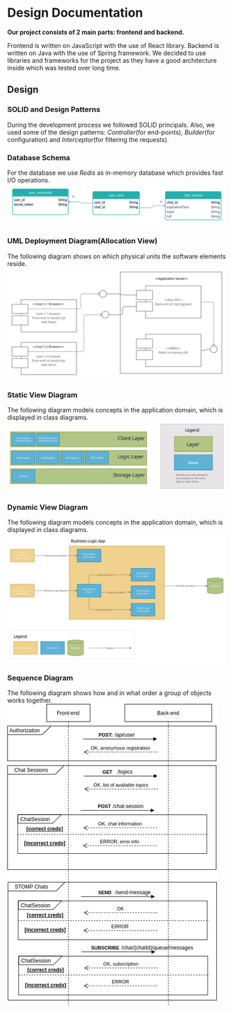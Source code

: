 # Design Documentation
**Our project consists of 2 main parts: frontend and backend.**

Frontend is written on JavaScript with the use of React library. 
Backend is written on Java with the use of Spring framework. 
We decided to use libraries and frameworks for the project as they have a good architecture 
inside which was tested over long time.


## Design
### SOLID and Design Patterns
During the development process we followed SOLID principals. Also, we used some of the design patterns:
*Controller*(for end-points), *Builder*(for configuration) and *Interceptor*(for filtering the requests).

### Database Schema
For the database we use *Redis* as in-memory database which provides fast I/O operations.
![Database Schema](./diagrams/uml_db_schema.jpg)

### UML Deployment Diagram(Allocation View)
The following diagram shows on which physical units the software elements reside.
![Allocation View](./diagrams/uml_allocation_view.jpg)

### Static View Diagram
The following diagram models concepts in the application domain, which is displayed in class diagrams.
![Static View](./diagrams/uml_static_view.jpg)

### Dynamic View Diagram
The following diagram models concepts in the application domain, which is displayed in class diagrams.
![Dynamic View](./diagrams/uml_dynamic_view.jpg)

### Sequence Diagram
The following diagram shows how and in what order a group of objects works together.
![Sequence Diagram](./diagrams/uml_sequence.jpg)